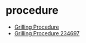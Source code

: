 # procedure

 * [Grilling Procedure](../../index/g/grilling-procedure-234697.json)
 * [Grilling Procedure 234697](../../index/g/grilling-procedure-234697.json)
